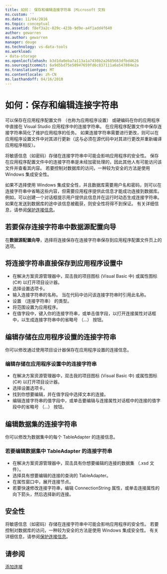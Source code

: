 ```yaml
---
title: 如何： 保存和编辑连接字符串 |Microsoft 文档
ms.custom: ''
ms.date: 11/04/2016
ms.topic: conceptual
ms.assetid: f8ef3a2c-029c-423b-9d9e-a4f1add4f640
author: gewarren
ms.author: gewarren
manager: douge
ms.technology: vs-data-tools
ms.workload:
- data-storage
ms.openlocfilehash: b3d1da0eba7a113a1a7430b2a2685663dfbd4626
ms.sourcegitcommit: 6a9d5bd75e50947659fd6c837111a6a547884e2a
ms.translationtype: MT
ms.contentlocale: zh-CN
ms.lasthandoff: 04/16/2018
---
```

# <a name="how-to-save-and-edit-connection-strings"></a>如何：保存和编辑连接字符串
可以保存在应用程序配置文件 （也称为应用程序设置） 或硬编码在你的应用程序中直接在 Visual Studio 应用程序中的连接字符串。 在应用程序配置文件中保存连接字符串简化了维护应用程序的任务。 如果连接字符串需要进行更改，则可以在应用程序设置文件中对其进行更新（这与必须在源代码中对其进行更改并重新编译应用程序相反）。

将敏感信息（如密码）存储在连接字符串中可能会影响应用程序的安全性。 保存在应用程序配置文件中的连接字符串是未经加密处理的，因此其他人有可能访问该文件并查看其内容。 若要控制对数据库的访问，一种较为安全的方法是使用 Windows 集成安全性。

如果不选择使用 Windows 集成安全性，并且数据库需要用户名和密码，则可以在连接字符串中省略这些内容，但需要应用程序提供此信息才能成功连接到数据库。 例如，可以创建一个对话框提示用户提供此信息并在运行时动态生成连接字符串。 如果在发送到数据库的途中该信息被截获，则安全性将得不到保证。 有关详细信息，请参阅[保护连接信息](/dotnet/framework/data/adonet/protecting-connection-information)。

## <a name="to-save-a-connection-string-from-within-the-data-source-configuration-wizard"></a>若要保存连接字符串中数据源配置向导
在**数据源配置向导**，选择将连接保存在连接字符串保存到应用程序配置文件页上的选项。

## <a name="to-save-a-connection-string-directly-into-application-settings"></a>将连接字符串直接保存到应用程序设置中
- 在解决方案资源管理器中，双击我的项目图标 (Visual Basic 中) 或属性图标 (C#) 以打开项目设计器。
- 选择设置选项卡。
- 输入连接字符串的名称。 当在代码中访问该连接字符串时引用此名称。
- 设置 （连接字符串） 的类型。
- 将范围设置为应用程序。
- 在值字段中，键入你的连接字符串，或单击值字段，以打开连接属性对话框中，以生成连接字符串中的省略号 （...） 按钮。  

## <a name="editing-connection-strings-stored-in-application-settings"></a>编辑存储在应用程序设置的连接字符串
你可以修改通过使用项目设计器保存在应用程序设置的连接信息。  

### <a name="to-edit-a-connection-string-stored-in-application-settings"></a>编辑存储在应用程序设置中的连接字符串
- 在解决方案资源管理器中，双击我的项目图标 (Visual Basic 中) 或属性图标 (C#) 以打开项目设计器。
- 选择设置选项卡。
- 找到你想要编辑，并在值字段中选择文本的连接。
- 编辑连接字符串的值字段中，或单击要编辑与连接属性对话框中的连接的值字段中的省略号 （...） 按钮。  

## <a name="editing-connection-strings-for-datasets"></a>编辑数据集的连接字符串
你可以修改为数据集中的每个 TableAdapter 的连接信息。  

### <a name="to-edit-a-connection-string-for-a-tableadapter-in-a-dataset"></a>若要编辑数据集中 TableAdapter 的连接字符串
- 在解决方案资源管理器中，双击具有你想要编辑的连接的数据集 （.xsd 文件）。
- 选择具有想要编辑的连接的查询的 TableAdapter。
- 在属性窗口中，展开连接节点。
- 若要快速修改连接字符串，编辑 ConnectionString 属性，或单击连接属性的向下箭头，然后选择新的连接。

## <a name="security"></a>安全性
将敏感信息（如密码）存储在连接字符串中可能会影响应用程序的安全性。 若要控制对数据库的访问，一种较为安全的方法是使用 Windows 集成安全性。
有关详细信息，请参阅[保护连接信息](/dotnet/framework/data/adonet/protecting-connection-information)。
  
## <a name="see-also"></a>请参阅
[添加连接](../data-tools/add-new-connections.md)